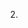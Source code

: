  <!-- 1) está tudo ok
 a) ALTER TABLE Actor DROP COLUMN salary;

altera toda a coluna para remover o salário da tabela ;  

 b) ALTER TABLE Actor CHANGE gender sex VARCHAR(6);

altera o nome da coluna gender por sexo 

c) ALTER TABLE Actor CHANGE gender gender VARCHAR(255);

alterou a quantidade de caracters da coluna gender
d) alterado  -->

2) 

